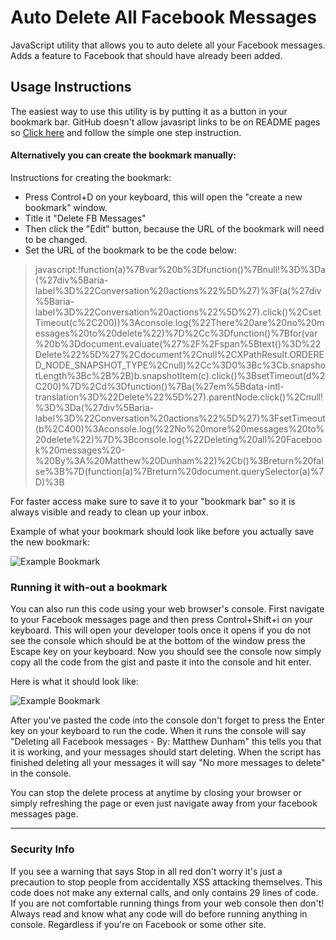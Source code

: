 # Auto Delete All Facebook Messages

JavaScript utility that allows you to auto delete all your Facebook messages. Adds a feature to Facebook that should have already been added.

## Usage Instructions 

The easiest way to use this utility is by putting it as a button in your bookmark bar. GitHub doesn't allow javasript links to be on README pages so [Click here](http://matthewdunham.net/del-fb-msgs.html) and follow the simple one step instruction.



#### Alternatively you can create the bookmark manually:

Instructions for creating the bookmark:

* Press Control+D on your keyboard, this will open the "create a new bookmark" window.
* Title it "Delete FB Messages" 
* Then click the "Edit" button, because the URL of the bookmark will need to be changed.
* Set the URL of the bookmark to be the code below:

> javascript:!function(a)%7Bvar%20b%3Dfunction()%7Bnull!%3D%3Da(%27div%5Baria-label%3D%22Conversation%20actions%22%5D%27)%3F(a(%27div%5Baria-label%3D%22Conversation%20actions%22%5D%27).click()%2CsetTimeout(c%2C200))%3Aconsole.log(%22There%20are%20no%20messages%20to%20delete%22)%7D%2Cc%3Dfunction()%7Bfor(var%20b%3Ddocument.evaluate(%27%2F%2Fspan%5Btext()%3D%22Delete%22%5D%27%2Cdocument%2Cnull%2CXPathResult.ORDERED_NODE_SNAPSHOT_TYPE%2Cnull)%2Cc%3D0%3Bc%3Cb.snapshotLength%3Bc%2B%2B)b.snapshotItem(c).click()%3BsetTimeout(d%2C200)%7D%2Cd%3Dfunction()%7Ba(%27em%5Bdata-intl-translation%3D%22Delete%22%5D%27).parentNode.click()%2Cnull!%3D%3Da(%27div%5Baria-label%3D%22Conversation%20actions%22%5D%27)%3FsetTimeout(b%2C400)%3Aconsole.log(%22No%20more%20messages%20to%20delete%22)%7D%3Bconsole.log(%22Deleting%20all%20Facebook%20messages%20-%20By%3A%20Matthew%20Dunham%22)%2Cb()%3Breturn%20false%3B%7D(function(a)%7Breturn%20document.querySelector(a)%7D)%3B

For faster access make sure to save it to your "bookmark bar" so it is always visible and ready to clean up your inbox. 


Example of what your bookmark should look like before you actually save the new bookmark:

![Example Bookmark](http://matthewdunham.net/example1.jpg)




### Running it with-out a bookmark

You can also run this code using your web browser's console. First navigate to your Facebook messages page and then press Control+Shift+i on your keyboard. This will open your developer tools once it opens if you do not see the console which should be at the bottom of the window press the Escape key on your keyboard. Now you should see the console now simply copy all the code from the gist and paste it into the console and hit enter.

Here is what it should look like:

![Example Bookmark](http://matthewdunham.net/example2.jpg?t=1)

After you've pasted the code into the console don't forget to press the Enter key on your keyboard to run the code. When it runs the console will say "Deleting all Facebook messages - By: Matthew Dunham" this tells you that it is working, and your messages should start deleting. When the script has finished deleting all your messages it will say "No more messages to delete" in the console.

You can stop the delete process at anytime by closing your browser or simply refreshing the page or even just navigate away from your facebook messages page. 


* * *


### Security Info

If you see a warning that says Stop in all red don't worry it's just a precaution to stop people from accidentally XSS attacking themselves. This code does not make any external calls, and only contains 29 lines of code. If you are not comfortable running things from your web console then don't! Always read and know what any code will do before running anything in console. Regardless if you're on Facebook or some other site.



